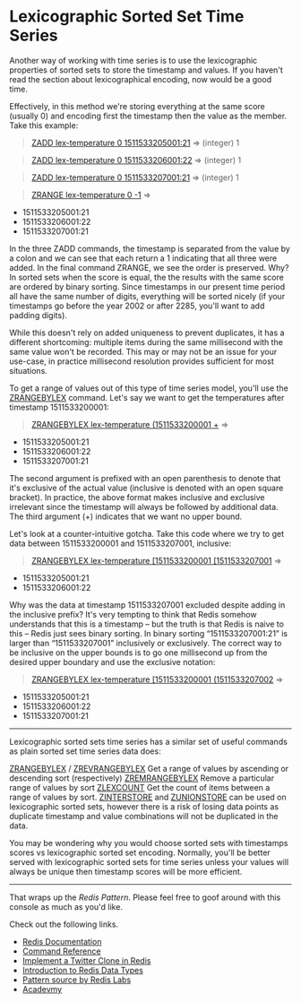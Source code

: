 # Lexicographic Sorted Set Time Series

Another way of working with time series is to use the lexicographic properties of sorted sets to store the timestamp and values. If you haven't read the section about lexicographical encoding, now would be a good time.

Effectively, in this method we're storing everything at the same score (usually 0) and encoding first the timestamp then the value as the member. Take this example:

> [ZADD lex-temperature 0 1511533205001:21](#run) => (integer) 1

> [ZADD lex-temperature 0 1511533206001:22](#run) => (integer) 1

> [ZADD lex-temperature 0 1511533207001:21](#run) => (integer) 1

> [ZRANGE lex-temperature 0 -1](#run) =>

* 1511533205001:21
* 1511533206001:22
* 1511533207001:21


In the three ZADD commands, the timestamp is separated from the value by a colon and we can see that each return a 1 indicating that all three were added. In the final command ZRANGE, we see the order is preserved. Why? In sorted sets when the score is equal, the the results with the same score are ordered by binary sorting. Since timestamps in our present time period all have the same number of digits, everything will be sorted nicely (if your timestamps go before the year 2002 or after 2285, you'll want to add padding digits).

While this doesn't rely on added uniqueness to prevent duplicates, it has a different shortcoming: multiple items during the same millisecond with the same value won't be recorded. This may or may not be an issue for your use-case, in practice millisecond resolution provides sufficient for most situations.

To get a range of values out of this type of time series model, you'll use the [ZRANGEBYLEX](#help) command. Let's say we want to get the temperatures after timestamp 1511533200001:

> [ZRANGEBYLEX lex-temperature (1511533200001 +](#run) =>

* 1511533205001:21
* 1511533206001:22
* 1511533207001:21

The second argument is prefixed with an open parenthesis to denote that it's exclusive of the actual value (inclusive is denoted with an open square bracket). In practice, the above format makes inclusive and exclusive irrelevant since the timestamp will always be followed by additional data. The third argument (+) indicates that we want no upper bound.

Let's look at a counter-intuitive gotcha. Take this code where we try to get data between 1511533200001 and 1511533207001, inclusive:

> [ZRANGEBYLEX lex-temperature \[1511533200001 \[1511533207001](#run) =>

* 1511533205001:21
* 1511533206001:22

Why was the data at timestamp 1511533207001 excluded despite adding in the inclusive prefix? It's very tempting to think that Redis somehow understands that this is a timestamp – but the truth is that Redis is naive to this – Redis just sees binary sorting. In binary sorting “1511533207001:21” is larger than “1511533207001” inclusively or exclusively. The correct way to be inclusive on the upper bounds is to go one millisecond up from the desired upper boundary and use the exclusive notation:

> [ZRANGEBYLEX lex-temperature \[1511533200001 (1511533207002](#run) =>

* 1511533205001:21
* 1511533206001:22
* 1511533207001:21

---

Lexicographic sorted sets time series has a similar set of useful commands as plain sorted set time series data does:

[ZRANGEBYLEX](#help) / [ZREVRANGEBYLEX](#help) Get a range of values by ascending or descending sort (respectively)
[ZREMRANGEBYLEX](#help) Remove a particular range of values by sort
[ZLEXCOUNT](#help) Get the count of items between a range of values by sort.
[ZINTERSTORE](#help) and [ZUNIONSTORE](#help) can be used on lexicographic sorted sets, however there is a risk of losing data points as duplicate timestamp and value combinations will not be duplicated in the data.

You may be wondering why you would choose sorted sets with timestamps scores vs lexicographic sorted set encoding. Normally, you'll be better served with lexicographic sorted sets for time series unless your values will always be unique then timestamp scores will be more efficient.

---
That wraps up the *Redis Pattern*. Please feel free to goof around with
this console as much as you'd like.

Check out the following links.

* [Redis Documentation](http://redis.io/documentation)
* [Command Reference](http://redis.io/commands)
* [Implement a Twitter Clone in Redis](http://redis.io/topics/twitter-clone)
* [Introduction to Redis Data Types](http://redis.io/topics/data-types-intro)
* [Pattern source by Redis Labs](https://redislabs.com/redis-best-practices/time-series/lexicographic-sorted-set-time-series/)
* [Acadevmy](https://acadevmy.it)